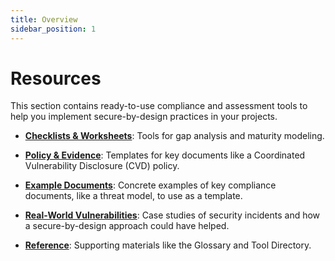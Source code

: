 ```yaml
---
title: Overview
sidebar_position: 1
---
```


# Resources

This section contains ready-to-use compliance and assessment tools to help you implement secure-by-design practices in your projects.

- **[Checklists & Worksheets](./checklists-and-worksheets/cra-gap-analysis.md)**: Tools for gap analysis and maturity modeling.

- **[Policy & Evidence](./policy-and-evidence/policy-templates.md)**: Templates for key documents like a Coordinated Vulnerability Disclosure (CVD) policy.

- **[Example Documents](./example-documents/threat-model-smart-thermostat.md)**: Concrete examples of key compliance documents, like a threat model, to use as a template.

- **[Real-World Vulnerabilities](./real-world-vulnerabilities/contec-patient-monitor-backdoor.md)**: Case studies of security incidents and how a secure-by-design approach could have helped.

- **[Reference](./reference/glossary.md)**: Supporting materials like the Glossary and Tool Directory. 